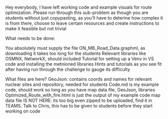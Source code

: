 Hey everybody, I have left working code and example visuals for route optimization.
Please run through this sub-problem as though you are students without just copypasting, as you'll have to deterine how complex it is
from there, choose to leave certain resources and create instructions to make it feasible but not trivial

What needs to be done:

You absolutely must supply the file ON_MB_Road_Data.graphml, as downloading it takes too long for the students
Relevant libraries like OSMNX, NetworkX, should included
Tutorial for setting up a Venv in VS code and installing the metnioned libraries
Hints and tutorials as you see fit after having run through the challenge to gauge its difficulty

What files are here?
GeoJson: contains coords and names for relevant nuclear sites and repository, needed for students
Code.md is my example code, should work so long as you have map data file, GeoJson, libraries
Optimized_Route_with_fire.html is just the output of my example code
map data file IS NOT HERE: its too big even zipped to be uploaded, find it in TEAMS. Talk to Chris, this has to be given to students before they start working on code

